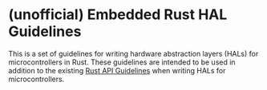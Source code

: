 # (unofficial) Embedded Rust HAL Guidelines

This is a set of guidelines for writing hardware abstraction layers (HALs) for
microcontrollers in Rust. These guidelines are intended to be used in addition
to the existing [Rust API Guidelines] when writing HALs for microcontrollers.

[Rust API Guidelines]: https://rust-lang.github.io/api-guidelines/
